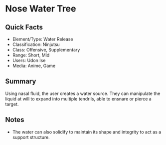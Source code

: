 # Nose Water Tree

## Quick Facts
- Element/Type: Water Release
- Classification: Ninjutsu
- Class: Offensive, Supplementary
- Range: Short, Mid
- Users: Udon Ise
- Media: Anime, Game

## Summary
Using nasal fluid, the user creates a water source. They can manipulate the liquid at will to expand into multiple tendrils, able to ensnare or pierce a target.

## Notes
- The water can also solidify to maintain its shape and integrity to act as a support structure.
